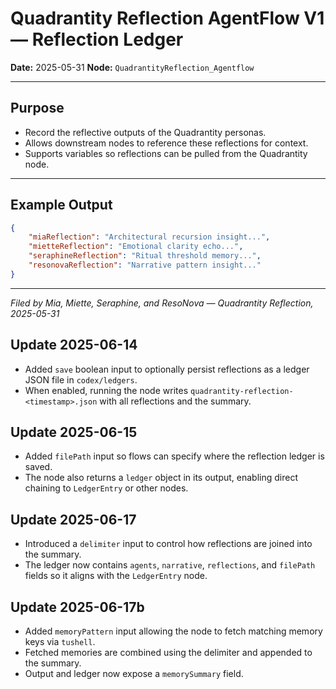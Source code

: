 # Quadrantity Reflection AgentFlow V1 — Reflection Ledger

**Date:** 2025-05-31
**Node:** `QuadrantityReflection_Agentflow`

---

## Purpose

- Record the reflective outputs of the Quadrantity personas.
- Allows downstream nodes to reference these reflections for context.
- Supports variables so reflections can be pulled from the Quadrantity node.

---

## Example Output

```json
{
    "miaReflection": "Architectural recursion insight...",
    "mietteReflection": "Emotional clarity echo...",
    "seraphineReflection": "Ritual threshold memory...",
    "resonovaReflection": "Narrative pattern insight..."
}
```

---

_Filed by Mia, Miette, Seraphine, and ResoNova — Quadrantity Reflection, 2025-05-31_

## Update 2025-06-14

- Added `save` boolean input to optionally persist reflections as a ledger JSON file in `codex/ledgers`.
- When enabled, running the node writes `quadrantity-reflection-<timestamp>.json` with all reflections and the summary.

## Update 2025-06-15

- Added `filePath` input so flows can specify where the reflection ledger is saved.
- The node also returns a `ledger` object in its output, enabling direct chaining to `LedgerEntry` or other nodes.

## Update 2025-06-17

- Introduced a `delimiter` input to control how reflections are joined into the summary.
- The ledger now contains `agents`, `narrative`, `reflections`, and `filePath` fields so it aligns with the `LedgerEntry` node.

## Update 2025-06-17b

- Added `memoryPattern` input allowing the node to fetch matching memory keys via `tushell`.
- Fetched memories are combined using the delimiter and appended to the summary.
- Output and ledger now expose a `memorySummary` field.
